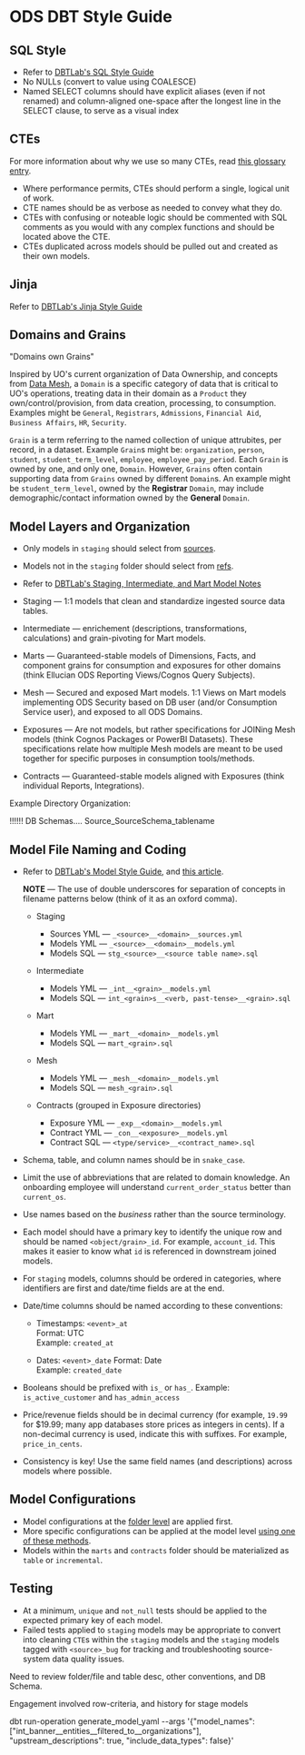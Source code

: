 # ODS DBT Style Guide

## SQL Style

- Refer to [DBTLab's SQL Style Guide](https://docs.getdbt.com/best-practices/how-we-style/2-how-we-style-our-sql)
- No NULLs (convert to value using COALESCE)
- Named SELECT columns should have explicit aliases (even if not renamed) and column-aligned one-space after the longest line in the SELECT clause, to serve as a visual index

## CTEs

For more information about why we use so many CTEs, read [this glossary entry](https://docs.getdbt.com/terms/cte).

- Where performance permits, CTEs should perform a single, logical unit of work.
- CTE names should be as verbose as needed to convey what they do.
- CTEs with confusing or noteable logic should be commented with SQL comments as you would with any complex functions and should be located above the CTE.
- CTEs duplicated across models should be pulled out and created as their own models.

## Jinja

Refer to [DBTLab's Jinja Style Guide](https://docs.getdbt.com/best-practices/how-we-style/4-how-we-style-our-jinja)

## Domains and Grains

"Domains own Grains"

Inspired by UO's current organization of Data Ownership, and concepts from [Data Mesh](https://www.datamesh-architecture.com), a `Domain` is a specific category of data that is critical to UO's operations, treating data in their domain as a `Product` they own/control/provision, from data creation, processing, to consumption.  Examples might be `General`, `Registrars`, `Admissions`, `Financial Aid`, `Business Affairs`, `HR`, `Security`.

`Grain` is a term referring to the named collection of unique attrubites, per record, in a dataset.  Example `Grain`s might be: `organization`, `person`, `student`, `student_term_level`, `employee`, `employee_pay_period`.  Each `Grain` is owned by one, and only one, `Domain`.  However, `Grains` often contain supporting data from `Grains` owned by different `Domain`s.  An example might be `student_term_level`, owned by the **Registrar** `Domain`, may include demographic/contact information owned by the **General** `Domain`. 
  
## Model Layers and Organization

- Only models in `staging` should select from [sources](https://docs.getdbt.com/docs/building-a-dbt-project/using-sources).
- Models not in the `staging` folder should select from [refs](https://docs.getdbt.com/reference/dbt-jinja-functions/ref).
- Refer to [DBTLab's Staging, Intermediate, and Mart Model Notes](https://docs.getdbt.com/best-practices/how-we-style/0-how-we-style-our-dbt-projects)


- Staging &mdash; 1:1 models that clean and standardize ingested source data tables.

- Intermediate &mdash; enrichement (descriptions, transformations, calculations) and grain-pivoting for Mart models.

- Marts &mdash; Guaranteed-stable models of Dimensions, Facts, and component grains for consumption and exposures for other domains (think Ellucian ODS Reporting Views/Cognos Query Subjects).
  
- Mesh &mdash; Secured and exposed Mart models. 1:1 Views on Mart models implementing ODS Security based on DB user (and/or Consumption Service user), and exposed to all ODS Domains.

- Exposures &mdash; Are not models, but rather specifications for JOINing Mesh models (think Cognos Packages or PowerBI Datasets).  These specifications relate how multiple Mesh models are meant to be used together for specific purposes in consumption tools/methods. 
  
- Contracts &mdash; Guaranteed-stable models aligned with Exposures (think individual Reports, Integrations).

Example Directory Organization:

!!!!!! DB Schemas.... Source_SourceSchema_tablename
## Model File Naming and Coding

- Refer to [DBTLab's Model Style Guide](https://docs.getdbt.com/best-practices/how-we-style/1-how-we-style-our-dbt-models), and [this article](https://docs.getdbt.com/blog/stakeholder-friendly-model-names).

  **NOTE** &mdash; The use of double underscores for separation of concepts in filename patterns below (think of it as an oxford comma).

  - Staging
    - Sources YML &mdash; `_<source>__<domain>__sources.yml`
    - Models YML &mdash; `_<source>__<domain>__models.yml`
    - Models SQL &mdash; `stg_<source>__<source table name>.sql`

  - Intermediate
    - Models YML &mdash; `_int__<grain>__models.yml`
    - Models SQL &mdash; `int_<grain>s__<verb, past-tense>__<grain>.sql`

  - Mart
    - Models YML &mdash; `_mart__<domain>__models.yml`
    - Models SQL &mdash; `mart_<grain>.sql`

  - Mesh
    - Models YML &mdash; `_mesh__<domain>__models.yml`
    - Models SQL &mdash; `mesh_<grain>.sql`
  
  - Contracts (grouped in Exposure directories)
    - Exposure YML &mdash; `_exp__<domain>__models.yml`
    - Contract YML &mdash; `_con__<exposure>__models.yml`
    - Contract SQL &mdash; `<type/service>__<contract_name>.sql`

- Schema, table, and column names should be in `snake_case`.

- Limit the use of abbreviations that are related to domain knowledge. An onboarding employee will understand `current_order_status` better than `current_os`.

- Use names based on the _business_ rather than the source terminology.

- Each model should have a primary key to identify the unique row and should be named `<object/grain>_id`. For example, `account_id`. This makes it easier to know what `id` is referenced in downstream joined models.

- For `staging` models, columns should be ordered in categories, where identifiers are first and date/time fields are at the end.
- Date/time columns should be named according to these conventions:

  - Timestamps: `<event>_at`  
    Format: UTC  
    Example: `created_at`

  - Dates: `<event>_date`
    Format: Date  
    Example: `created_date`

- Booleans should be prefixed with `is_` or `has_`.
  Example: `is_active_customer` and `has_admin_access`

- Price/revenue fields should be in decimal currency (for example, `19.99` for $19.99; many app databases store prices as integers in cents). If a non-decimal currency is used, indicate this with suffixes. For example, `price_in_cents`.

- Consistency is key! Use the same field names (and descriptions) across models where possible. 

## Model Configurations

- Model configurations at the [folder level](https://docs.getdbt.com/reference/model-configs#configuring-directories-of-models-in-dbt_projectyml) are applied first.
- More specific configurations can be applied at the model level [using one of these methods](https://docs.getdbt.com/reference/model-configs#apply-configurations-to-one-model-only).
- Models within the `marts` and `contracts` folder should be materialized as `table` or `incremental`.

## Testing

- At a minimum, `unique` and `not_null` tests should be applied to the expected primary key of each model.
- Failed tests applied to `staging` models may be appropriate to convert into cleaning `CTE`s within the `staging` models and the `staging` models tagged with `<source>_bug` for tracking and troubleshooting source-system data quality issues.

Need to review folder/file and table desc, other conventions, and DB Schema.

Engagement involved row-criteria, and history for stage models

dbt run-operation generate_model_yaml --args '{"model_names": ["int_banner__entities__filtered_to__organizations"], "upstream_descriptions": true, "include_data_types": false}'
